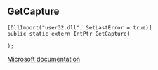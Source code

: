 ## GetCapture

```
[DllImport("user32.dll", SetLastError = true)]
public static extern IntPtr GetCapture(
   
);
```

[Microsoft documentation](https://docs.microsoft.com/en-us/windows/win32/api/winuser/nf-winuser-getcapture)
